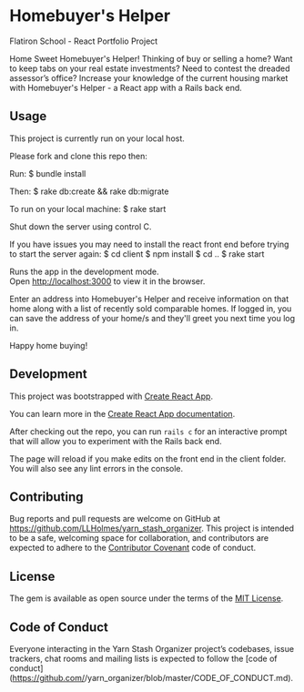 # Homebuyer's Helper

Flatiron School - React Portfolio Project

Home Sweet Homebuyer's Helper!  Thinking of buy or selling a home?  Want to keep tabs on your real estate investments?  Need to contest the dreaded assessor’s office?  Increase your knowledge of the current housing market with Homebuyer's Helper - a React app with a Rails back end.

## Usage
This project is currently run on your local host.

Please fork and clone this repo then:

Run:
  $ bundle install

Then:
  $ rake db:create && rake db:migrate

To run on your local machine:
  $ rake start

Shut down the server using control C.

If you have issues you may need to install the react front end before trying to start the server again:
  $ cd client
  $ npm install
  $ cd ..
  $ rake start

Runs the app in the development mode.<br>
Open [http://localhost:3000](http://localhost:3000) to view it in the browser.



Enter an address into Homebuyer's Helper and receive information on that home along with a list of recently sold comparable homes.  If logged in, you can save the address of your home/s and they'll greet you next time you log in.

Happy home buying!

## Development

This project was bootstrapped with [Create React App](https://github.com/facebook/create-react-app).

You can learn more in the [Create React App documentation](https://facebook.github.io/create-react-app/docs/getting-started).

After checking out the repo, you can run `rails c` for an interactive prompt that will allow you to experiment with the Rails back end.

The page will reload if you make edits on the front end in the client folder.<br>
You will also see any lint errors in the console.

## Contributing

Bug reports and pull requests are welcome on GitHub at https://github.com/LLHolmes/yarn_stash_organizer. This project is intended to be a safe, welcoming space for collaboration, and contributors are expected to adhere to the [Contributor Covenant](http://contributor-covenant.org) code of conduct.

## License

The gem is available as open source under the terms of the [MIT License](https://opensource.org/licenses/MIT).

## Code of Conduct

Everyone interacting in the Yarn Stash Organizer project’s codebases, issue trackers, chat rooms and mailing lists is expected to follow the [code of conduct](https://github.com/<github username>/yarn_organizer/blob/master/CODE_OF_CONDUCT.md).
